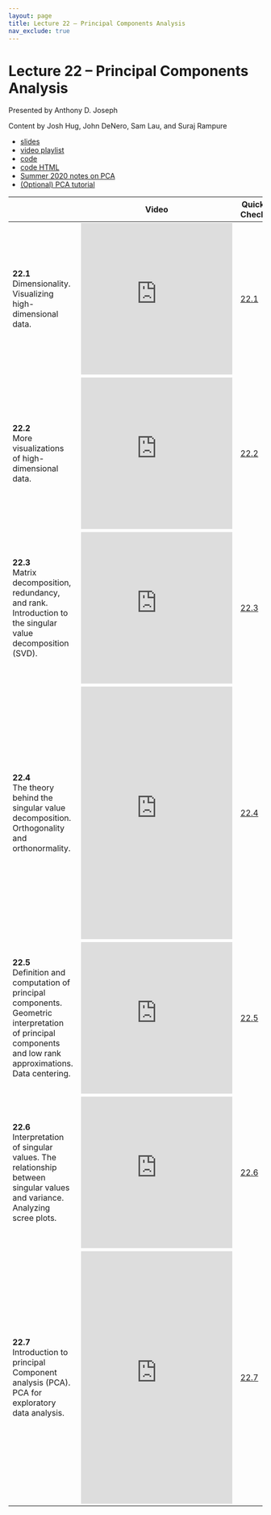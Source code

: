 ```yaml
---
layout: page
title: Lecture 22 – Principal Components Analysis
nav_exclude: true
---
```


# Lecture 22 – Principal Components Analysis

Presented by Anthony D. Joseph

Content by Josh Hug, John DeNero, Sam Lau, and Suraj Rampure

- [slides](https://docs.google.com/presentation/d/1mk9g45VZP8U-9cLCke72aPB1Ve1D8LvpKsPX2Ix-VX4/edit?usp=sharing)
- [video playlist](https://www.youtube.com/playlist?list=PLQCcNQgUcDfqbh1ZwcC11OXL3eYklOeSk)
- [code](https://data100.datahub.berkeley.edu/hub/user-redirect/git-sync?repo=https://github.com/DS-100/fa20&subPath=lecture/lec22/)
- [code HTML](../../resources/assets/lectures/lec22/lec22.html)
- [Summer 2020 notes on PCA](http://www.ds100.org/su20/resources/assets/lectures/live07/live7.pdf)
- [(Optional) PCA tutorial](https://arxiv.org/pdf/1404.1100.pdf)


<table>
<colgroup>
<col style="width: 25%" />
<col style="width: 25%" />
<col style="width: 25%" />
</colgroup>
<thead>
<tr class="header">
<th></th>
<th>Video</th>
<th>Quick Check</th>
</tr>
</thead>
<tbody>
<tr>
<td><strong>22.1</strong> <br>Dimensionality. Visualizing high-dimensional data.</td>
<td><iframe width="300" height="300" height src="https://youtube.com/embed/cRKHiaYAH8w" frameborder="0" allow="accelerometer; autoplay; encrypted-media; gyroscope; picture-in-picture" allowfullscreen></iframe></td>
<td><a href="https://docs.google.com/forms/d/e/1FAIpQLSc-cMTc05Jv9cvU2EnCa13iaSJ-Vc57j6hA0K5EMxunyGEwZA/viewform" target="\_blank">22.1</a></td>
</tr>
<tr>
<td><strong>22.2</strong> <br>More visualizations of high-dimensional data.</td>
<td><iframe width="300" height="300" height src="https://youtube.com/embed/joE5rVir8uc" frameborder="0" allow="accelerometer; autoplay; encrypted-media; gyroscope; picture-in-picture" allowfullscreen></iframe></td>
<td><a href="https://docs.google.com/forms/d/e/1FAIpQLSdkR56J3KPQZqh5qBfYbOK_ca2Iy9Klr-3D6n33zyBDWQrL-Q/viewform" target="\_blank">22.2</a></td>
</tr>
<tr>
<td><strong>22.3</strong> <br>Matrix decomposition, redundancy, and rank. Introduction to the singular value decomposition (SVD).</td>
<td><iframe width="300" height="300" height src="https://youtube.com/embed/rFuyMgD6Z5Y" frameborder="0" allow="accelerometer; autoplay; encrypted-media; gyroscope; picture-in-picture" allowfullscreen></iframe></td>
<td><a href="https://docs.google.com/forms/d/e/1FAIpQLSfOrnulBMvI042vrwUh5n9mzHrMKfnd9imWVBWE8HOcHCkzNw/viewform" target="\_blank">22.3</a></td>
</tr>
<tr>
<td><strong>22.4</strong> <br>The theory behind the singular value decomposition. Orthogonality and orthonormality.</td>
<td><iframe width="300" height="500" height src="https://youtube.com/embed/e9QDPdWa9NI" frameborder="0" allow="accelerometer; autoplay; encrypted-media; gyroscope; picture-in-picture" allowfullscreen></iframe></td>
<td><a href="https://docs.google.com/forms/d/e/1FAIpQLSfyjk9RqFaBdqayZBKQKJ2P1h58L01toYZce0_RSbAoa3fRUw/viewform" target="\_blank">22.4</a></td>
</tr>
<tr>
<td><strong>22.5</strong> <br>Definition and computation of principal components. Geometric interpretation of principal components and low rank approximations. Data centering.</td>
<td><iframe width="300" height="300" height src="https://youtube.com/embed/UuPBTEnd4GU" frameborder="0" allow="accelerometer; autoplay; encrypted-media; gyroscope; picture-in-picture" allowfullscreen></iframe></td>
<td><a href="https://docs.google.com/forms/d/e/1FAIpQLScw_fww3v5Fows5sIU7uMfpXz4IM-m74NoOzYbvcBScKg7qZA/viewform" target="\_blank">22.5</a></td>
</tr>
<tr>
<td><strong>22.6</strong> <br>Interpretation of singular values. The relationship between singular values and variance. Analyzing scree plots.</td>
<td><iframe width="300" height="300" height src="https://youtube.com/embed/TsaIkauTsuM" frameborder="0" allow="accelerometer; autoplay; encrypted-media; gyroscope; picture-in-picture" allowfullscreen></iframe></td>
<td><a href="https://docs.google.com/forms/d/e/1FAIpQLSc9hzkBYU3bxppA59vClSct91iS53cp7fONsWo0vXGoJ4qChg/viewform" target="\_blank">22.6</a></td>
</tr>
<tr>
<td><strong>22.7</strong> <br>Introduction to principal Component analysis (PCA). PCA for exploratory data analysis.</td>
<td><iframe width="300" height="500" height src="https://youtube.com/embed/0JHaGBT0hmY" frameborder="0" allow="accelerometer; autoplay; encrypted-media; gyroscope; picture-in-picture" allowfullscreen></iframe></td>
<td><a href="https://docs.google.com/forms/d/e/1FAIpQLSfl_hhXt33Ao7kG6yBx_u3eJoh8SJAY8eOpSu5RkLwvbJvT3Q/viewform" target="\_blank">22.7</a></td>
</tr>
